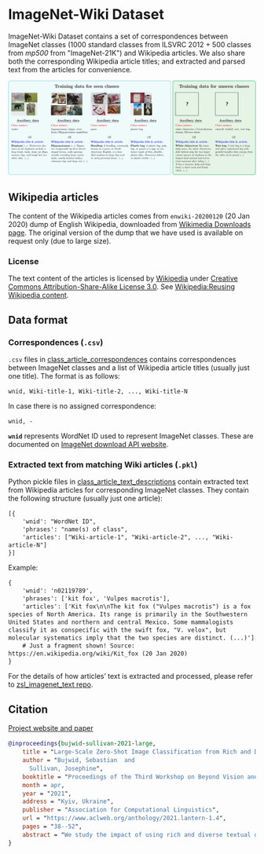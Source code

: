 # ImageNet-Wiki Dataset

ImageNet-Wiki Dataset contains a set of correspondences between ImageNet classes (1000 standard classes from ILSVRC 2012 + 500 classes from _mp500_ from "ImageNet-21K") and Wikipedia articles.
We also share both the corresponding Wikipedia article titles; and extracted and parsed text from the articles for convenience.

<a href="https://bujwid.eu/p/zsl-imagenet-wiki">
<img alt="ImageNet-Wiki dataset diagram" src="./ImageNet-Wiki_dataset.svg"/>
</a>

## Wikipedia articles

The content of the Wikipedia articles comes from `enwiki-20200120`
(20 Jan 2020) dump of English Wikipedia, downloaded from [Wikimedia Downloads page](https://dumps.wikimedia.org/).
The original version of the dump that we have used is available on request only (due to large size).

### License

The text content of the articles is licensed by [Wikipedia](https://wikipedia.org/) under [Creative Commons Attribution-Share-Alike License 3.0](https://creativecommons.org/licenses/by-sa/3.0/). See [Wikipedia:Reusing Wikipedia content](https://en.wikipedia.org/wiki/Wikipedia:Reusing_Wikipedia_content).

## Data format

### Correspondences (`.csv`)

`.csv` files in [class_article_correspondences](./class_article_correspondences) contains correspondences between ImageNet classes and a list of Wikipedia article titles (usually just one title).
The format is as follows:
```
wnid, Wiki-title-1, Wiki-title-2, ..., Wiki-title-N
```

In case there is no assigned correspondence:
```
wnid, -
```

**`wnid`** represents WordNet ID used to represent ImageNet classes.
These are documented on [ImageNet download API website](http://image-net.org/download-API).

### Extracted text from matching Wiki articles (`.pkl`)

Python pickle files in [class_article_text_descriptions](./class_article_text_descriptions) contain extracted text from Wikipedia articles for corresponding ImageNet classes.
They contain the following structure (usually just one article):
```
[{
    'wnid': "WordNet ID",
    'phrases': "name(s) of class",
    'articles': ["Wiki-article-1", "Wiki-article-2", ..., "Wiki-article-N"]
}]
```

Example:
```
{
    'wnid': 'n02119789',
    'phrases': ['kit fox', 'Vulpes macrotis'],
    'articles': ['Kit fox\n\nThe kit fox ("Vulpes macrotis") is a fox species of North America. Its range is primarily in the Southwestern United States and northern and central Mexico. Some mammalogists classify it as conspecific with the swift fox, "V. velox", but molecular systematics imply that the two species are distinct. (...)']
    # Just a fragment shown! Source: https://en.wikipedia.org/wiki/Kit_fox (20 Jan 2020)
}
```

For the details of how articles’ text is extracted and processed, please refer to [zsl_imagenet_text repo](https://github.com/sebastianbujwid/zsl_imagenet_text).

## Citation

[Project website and paper](https://bujwid.eu/p/zsl-imagenet-wiki)

```bib
@inproceedings{bujwid-sullivan-2021-large,
    title = "Large-Scale Zero-Shot Image Classification from Rich and Diverse Textual Descriptions",
    author = "Bujwid, Sebastian  and
      Sullivan, Josephine",
    booktitle = "Proceedings of the Third Workshop on Beyond Vision and LANguage: inTEgrating Real-world kNowledge (LANTERN)",
    month = apr,
    year = "2021",
    address = "Kyiv, Ukraine",
    publisher = "Association for Computational Linguistics",
    url = "https://www.aclweb.org/anthology/2021.lantern-1.4",
    pages = "38--52",
    abstract = "We study the impact of using rich and diverse textual descriptions of classes for zero-shot learning (ZSL) on ImageNet. We create a new dataset ImageNet-Wiki that matches each ImageNet class to its corresponding Wikipedia article. We show that merely employing these Wikipedia articles as class descriptions yields much higher ZSL performance than prior works. Even a simple model using this type of auxiliary data outperforms state-of-the-art models that rely on standard features of word embedding encodings of class names. These results highlight the usefulness and importance of textual descriptions for ZSL, as well as the relative importance of auxiliary data type compared to the algorithmic progress. Our experimental results also show that standard zero-shot learning approaches generalize poorly across categories of classes.",
}
```
